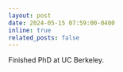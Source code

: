 ```yaml
---
layout: post
date: 2024-05-15 07:59:00-0400
inline: true
related_posts: false
---
```


Finished PhD at UC Berkeley.
